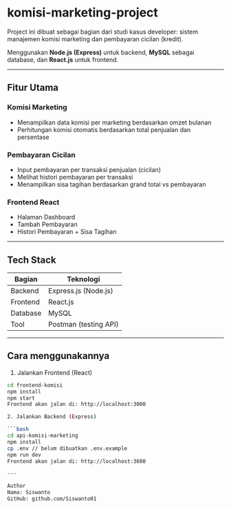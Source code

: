 # komisi-marketing-project

Project ini dibuat sebagai bagian dari studi kasus developer: 
sistem manajemen komisi marketing dan pembayaran cicilan (kredit).  

Menggunakan **Node.js (Express)** untuk backend, **MySQL** sebagai database, dan **React.js** untuk frontend.

---

## Fitur Utama

### Komisi Marketing
- Menampilkan data komisi per marketing berdasarkan omzet bulanan
- Perhitungan komisi otomatis berdasarkan total penjualan dan persentase

### Pembayaran Cicilan
- Input pembayaran per transaksi penjualan (cicilan)
- Melihat histori pembayaran per transaksi
- Menampilkan sisa tagihan berdasarkan grand total vs pembayaran

### Frontend React
- Halaman Dashboard
- Tambah Pembayaran
- Histori Pembayaran + Sisa Tagihan

---

## Tech Stack

| Bagian     | Teknologi              |
|------------|------------------------|
| Backend    | Express.js (Node.js)   |
| Frontend   | React.js               |
| Database   | MySQL                  |
| Tool       | Postman (testing API)  |

---

## Cara menggunakannya

1. Jalankan Frontend (React)
   
```bash
cd frontend-komisi
npm install
npm start
Frontend akan jalan di: http://localhost:3000

2. Jalankan Backend (Express)

```bash
cd api-komisi-marketing
npm install
cp .env // belum dibuatkan .env.example
npm run dev
Frontend akan jalan di: http://localhost:3600

---

Author
Nama: Siswanto
GitHub: github.com/Siswanto01
